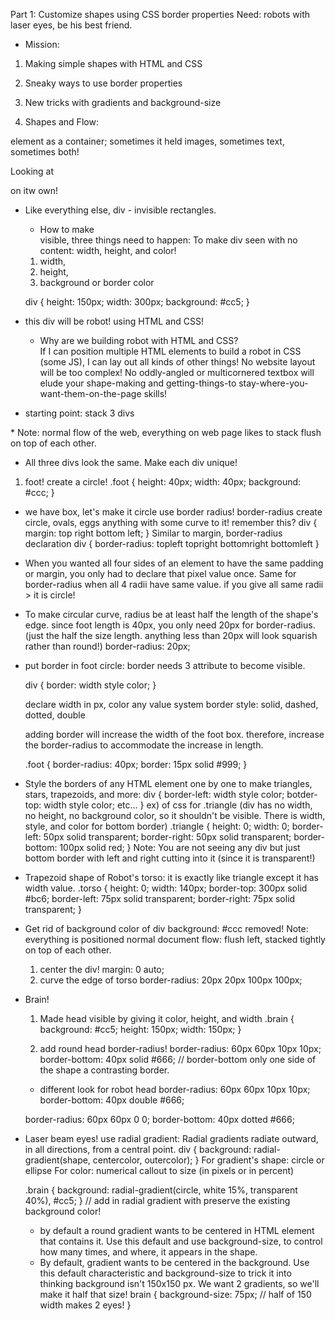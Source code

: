 Part 1: Customize shapes using CSS border properties
  Need: robots with laser eyes, be his best friend.
  - Mission: 
  1) Making simple shapes with HTML and CSS
  2) Sneaky ways to use border properties
  3) New tricks with gradients and background-size

  1) Shapes and Flow:
  <div> element as a container; sometimes it held images, sometimes text, sometimes both!
  
  Looking at <div> on itw own!

- Like everything else, div - invisible rectangles.
  * How to make <div> visible, three things need to happen: To make div seen with no content: width, height, and color!
  1) width, 
  2) height, 
  3) background or border color

  div {
    height: 150px;
    width: 300px;
    background: #cc5;
  }

- this div will be robot! using HTML and CSS!
  * Why are we building robot with HTML and CSS?  
    If I can position multiple HTML elements to build a robot in CSS (some JS), I can lay out all kinds of other things!  No website layout will be too complex!  No oddly-angled or multicornered textbox will elude your shape-making and getting-things-to stay-where-you-want-them-on-the-page skills!

- starting point: stack 3 divs
<div class="brain"></div>
<div class="torso"></div>
<div class="foot"></div>
  * Note: normal flow of the web, everything on web page likes to stack flush on top of each other.

- All three divs look the same.  Make each div unique!
1) foot! create a circle!
  .foot {
    height: 40px;
    width: 40px;
    background: #ccc;
  }

  - we have box, let's make it circle use border radius!  border-radius create circle, ovals, eggs anything with some curve to it!
  remember this?
  div {
    margin: top right bottom left;
  }
  Similar to margin, border-radius declaration
  div {
    border-radius: topleft topright bottomright bottomleft
  }

  - When you wanted all four sides of an element to have the same padding or margin, you only had to declare that pixel value once.  Same for border-radius when all 4 radii have same value.
  if you give all same radii > it is circle!

  - To make circular curve, radius be at least half the length of the shape's edge.  since foot length is 40px, you only need 20px for border-radius. (just the half the size length.  anything less than 20px will look squarish rather than round!)
   border-radius: 20px;

  - put border in foot circle: border needs 3 attribute to become visible.

    div { border: width style color; }
    
    declare width in px, color any value system
    border style: solid, dashed, dotted, double

    adding border will increase the width of the foot box.  therefore, increase the border-radius to accommodate the increase in length.  

    .foot {
      border-radius: 40px;
      border: 15px solid #999;
    }

  - Style the borders of any HTML element one by one to make triangles, stars, trapezoids, and more:
    div {
      border-left: width style color;
      botder-top: width style color;
      etc...
    }
  ex) of css for .triangle (div has no width, no height, no background color, so it shouldn't be visible.  There is width, style, and color for bottom border)
    .triangle {
      height: 0;
      width: 0;
      border-left: 50px solid transparent;
      border-right: 50px solid transparent;
      border-bottom: 100px solid red;
    }
  Note: You are not seeing any div but just bottom border with left and right cutting into it (since it is transparent!)

  - Trapezoid shape of Robot's torso: it is exactly like triangle except it has width value.
    .torso {
      height: 0;
      width: 140px;
      border-top: 300px solid #bc6;
      border-left: 75px solid transparent;
      border-right: 75px solid transparent;
    }
- Get rid of background color of div
    background: #ccc removed!
  Note: everything is positioned normal document flow: flush left, stacked tightly on top of each other.
    1) center the div!
      margin: 0 auto;
    2) curve the edge of torso
      border-radius: 20px 20px 100px 100px;

- Brain!  
  1) Made head visible by giving it color, height, and width
  .brain { 
    background: #cc5;
    height: 150px;
    width: 150px;
    }

  2) add round head border-radius!
    border-radius: 60px 60px 10px 10px;
    border-bottom: 40px solid #666;
    // border-bottom only one side of the shape a contrasting border.

    - different look for robot head
    border-radius: 60px 60px 10px 10px;
    border-bottom: 40px double #666;

    border-radius: 60px 60px 0 0;
    border-bottom: 40px dotted #666;

- Laser beam eyes!  use radial gradient:
Radial gradients radiate outward, in all directions, from a central point.
  div {
    background: radial-gradient(shape, centercolor, outercolor);
  }
  For gradient's shape: circle or ellipse 
  For color: numerical callout to size (in pixels or in percent)

  .brain {
    background: radial-gradient(circle, white 15%, transparent 40%), #cc5;
  }
  // add in radial gradient with preserve the existing background color!
  * by default a round gradient wants to be centered in HTML element that contains it.  Use this default and use background-size, to control how many times, and where, it appears in the shape.

  - By default, gradient wants to be centered in the background.
    Use this default characteristic and background-size to trick it into thinking background isn't 150x150 px.  We want 2 gradients, so we'll make it half that size!
brain {
  background-size: 75px; // half of 150 width makes 2 eyes!
}